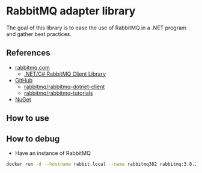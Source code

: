 ﻿# RabbitMQ adapter library

The goal of this library is to ease the use of RabbitMQ in a .NET program and gather best practices.

## References

- [rabbitmq.com](https://www.rabbitmq.com/)
  - [.NET/C# RabbitMQ Client Library](https://www.rabbitmq.com/dotnet.html)
- [GitHub](https://github.com/rabbitmq)
  - [rabbitmq/rabbitmq-dotnet-client](https://github.com/rabbitmq/rabbitmq-dotnet-client)
  - [rabbitmq/rabbitmq-tutorials](https://github.com/rabbitmq/rabbitmq-tutorials/tree/master/dotnet)
- [NuGet](https://www.nuget.org/packages/RabbitMQ.Client)

## How to use

## How to debug

- Have an instance of RabbitMQ

```bash
docker run -d --hostname rabbit.local --name rabbitmq382 rabbitmq:3.8.2
```
